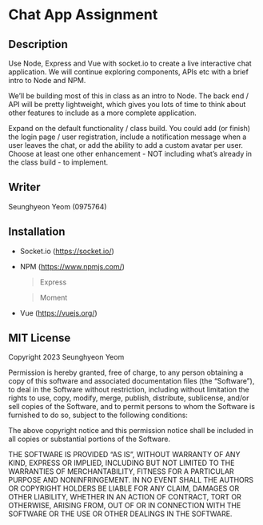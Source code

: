 # Chat App Assignment

## Description
Use Node, Express and Vue with socket.io to create a live interactive chat application. We will
continue exploring components, APIs etc with a brief intro to Node and NPM.

We’ll be building most of this in class as an intro to Node. The back end / API will be pretty
lightweight, which gives you lots of time to think about other features to include as a more
complete application.

Expand on the default functionality / class build. You could add (or finish) the login page / user
registration, include a notification message when a user leaves the chat, or add the ability to
add a custom avatar per user.
Choose at least one other enhancement - NOT including what’s already in the class build - to
implement.

## Writer
Seunghyeon Yeom (0975764)

## Installation
* Socket.io (https://socket.io/)
* NPM (https://www.npmjs.com/)
    > Express
    
    > Moment
* Vue (https://vuejs.org/)

## MIT License
Copyright 2023 Seunghyeon Yeom

Permission is hereby granted, free of charge, to any person obtaining a copy of this software and associated documentation files (the “Software”), to deal in the Software without restriction, including without limitation the rights to use, copy, modify, merge, publish, distribute, sublicense, and/or sell copies of the Software, and to permit persons to whom the Software is furnished to do so, subject to the following conditions:

The above copyright notice and this permission notice shall be included in all copies or substantial portions of the Software.

THE SOFTWARE IS PROVIDED “AS IS”, WITHOUT WARRANTY OF ANY KIND, EXPRESS OR IMPLIED, INCLUDING BUT NOT LIMITED TO THE WARRANTIES OF MERCHANTABILITY, FITNESS FOR A PARTICULAR PURPOSE AND NONINFRINGEMENT. IN NO EVENT SHALL THE AUTHORS OR COPYRIGHT HOLDERS BE LIABLE FOR ANY CLAIM, DAMAGES OR OTHER LIABILITY, WHETHER IN AN ACTION OF CONTRACT, TORT OR OTHERWISE, ARISING FROM, OUT OF OR IN CONNECTION WITH THE SOFTWARE OR THE USE OR OTHER DEALINGS IN THE SOFTWARE.